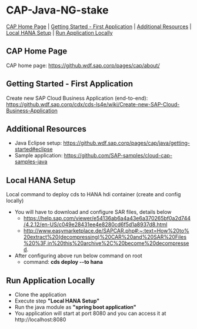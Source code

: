 # CAP-Java-NG-stake
[CAP Home Page](#cap-home-page) | [Getting Started - First Application](#getting-started---first-application) | [Additional Resources](#additional-resources) | [Local HANA Setup](#local-hana-setup) | [Run Application Locally](run-application-locally)


## CAP Home Page
CAP home page: https://github.wdf.sap.corp/pages/cap/about/

## Getting Started - First Application
Create new SAP Cloud Business Application (end-to-end): https://github.wdf.sap.corp/cdx/cds-ls4e/wiki/Create-new-SAP-Cloud-Business-Application

## Additional Resources
- Java Eclipse setup: https://github.wdf.sap.corp/pages/cap/java/getting-started#eclipse </br>
-	Sample application: https://github.com/SAP-samples/cloud-cap-samples-java

## Local HANA Setup
Local command to deploy cds to HANA hdi container (create and config locally)
- You will have to download and configure SAR files, details below </br>
  - https://help.sap.com/viewer/e54136ab6a4a43e6a370265bf0a2d744/4.2.12/en-US/c049e28431ee4e8280cd6f5d1a8937d8.html
  - http://www.easymarketplace.de/SAPCAR.php#:~:text=How%20to%20extract%20(decompressing)%20CAR%20and%20SAR%20Files%20%3F,in%20this%20archive%2C%20become%20decompressed.
- After configuring above run below command on root
  - command: **cds deploy --to hana**
  
## Run Application Locally
- Clone the application
- Execute step **"Local HANA Setup"**
- Run the java module as **"spring boot application"**
- You application will start at port 8080 and you can access it at http://localhost:8080

